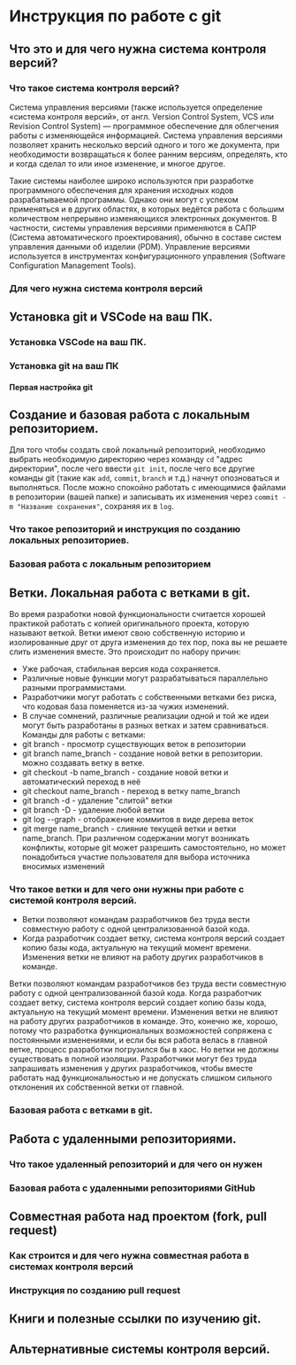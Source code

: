 # Инструкция по работе с git

## Что это и для чего нужна система контроля версий?

### Что такое система контроля версий?

Система управления версиями (также используется определение «система контроля версий», от англ. Version Control System, VCS или Revision Control System) — программное обеспечение для облегчения работы с изменяющейся информацией. Система управления версиями позволяет хранить несколько версий одного и того же документа, при необходимости возвращаться к более ранним версиям, определять, кто и когда сделал то или иное изменение, и многое другое.

Такие системы наиболее широко используются при разработке программного обеспечения для хранения исходных кодов разрабатываемой программы. Однако они могут с успехом применяться и в других областях, в которых ведётся работа с большим количеством непрерывно изменяющихся электронных документов. В частности, системы управления версиями применяются в САПР (Система автоматического проектирования), обычно в составе систем управления данными об изделии (PDM). Управление версиями используется в инструментах конфигурационного управления (Software Configuration Management Tools).

### Для чего нужна система контроля версий

## Установка git и VSCode на ваш ПК.

### Установка VSCode на ваш ПК.

### Установка git на ваш ПК

#### Первая настройка git

## Создание и базовая работа с локальным репозиторием.

Для того чтобы создать свой локальный репозиторий, необходимо выбрать необходимую директорию через команду ``cd`` "адрес директории", после чего ввести ``git init``, после чего все другие команды git (такие как ``add``, ``commit``, ``branch`` и т.д.) начнут опозноваться и выполняться. После можно спокойно работать с имеющимися файлами в репозитории (вашей папке) и записывать их изменения через ``commit -m "Название сохранения"``, сохраняя их в ``log``.

### Что такое репозиторий и инструкция по созданию локальных репозиториев.

### Базовая работа с локальным репозиторием



## Ветки. Локальная работа с ветками в git.

Во время разработки новой функциональности считается хорошей практикой работать с копией оригинального проекта, которую называют веткой. Ветки имеют свою собственную историю и изолированные друг от друга изменения до тех пор, пока вы не решаете слить изменения вместе. Это происходит по набору причин:
* Уже рабочая, стабильная версия кода сохраняется.
* Различные новые функции могут разрабатываться параллельно разными программистами.
* Разработчики могут работать с собственными ветками без риска, что кодовая база поменяется из-за чужих изменений.
* В случае сомнений, различные реализации одной и той же идеи могут быть разработаны в разных ветках и затем сравниваться.
Команды для работы с ветками:
* git branch - просмотр существующих веток в репозитории
* git branch name_branch - создание новой ветки в репозитории. можно создавать ветку в ветке.
* git checkout -b name_branch - создание новой ветки и автоматический переход в неё
* git checkout name_branch - переход в ветку name_branch
* git branch -d - удаление "слитой" ветки
* git branch -D - удаление любой ветки
* git log --graph - отображение коммитов в виде дерева веток
* git merge name_branch - слияние текущей ветки и ветки name_branch. При различном содержании могут возникать конфликты, которые git может разрешить самостоятельно, но может понадобиться участие пользователя для выбора источника вносимых изменений

### Что такое ветки и для чего они нужны при работе с системой контроля версий.
- Ветки позволяют командам разработчиков без труда вести совместную работу с одной централизованной базой кода.
- Когда разработчик создает ветку, система контроля версий создает копию базы кода, актуальную на текущий момент времени. Изменения ветки не влияют на работу других разработчиков в команде.

Ветки позволяют командам разработчиков без труда вести совместную работу с одной централизованной базой кода. Когда разработчик создает ветку, система контроля версий создает копию базы кода, актуальную на текущий момент времени. Изменения ветки не влияют на работу других разработчиков в команде. Это, конечно же, хорошо, потому что разработка функциональных возможностей сопряжена с постоянными изменениями, и если бы вся работа велась в главной ветке, процесс разработки погрузился бы в хаос. Но ветки не должны существовать в полной изоляции. Разработчики могут без труда запрашивать изменения у других разработчиков, чтобы вместе работать над функциональностью и не допускать слишком сильного отклонения их собственной ветки от главной.

### Базовая работа с ветками в git.

## Работа с удаленными репозиториями.

### Что такое удаленный репозиторий и для чего он нужен

### Базовая работа с удаленными репозиториями GitHub

## Совместная работа над проектом (fork, pull request)

### Как строится и для чего нужна совместная работа в системах контроля версий

### Инструкция по созданию pull request

## Книги и полезные ссылки по изучению git.

## Альтернативные системы контроля версий.
